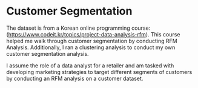 # Customer Segmentation

The dataset is from a Korean online programming course: (https://www.codeit.kr/topics/project-data-analysis-rfm).
This course helped me walk through customer segmentation by conducting RFM Analysis.
Additionally, I ran a clustering analysis to conduct my own customer segmentation analysis.

I assume the role of a data analyst for a retailer and am tasked with developing marketing strategies to target different segments of customers by conducting an RFM analysis on a customer dataset.


